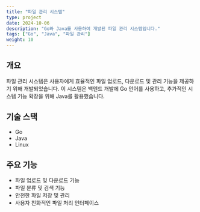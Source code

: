 ```yaml
---
title: "파일 관리 시스템"
type: project
date: 2024-10-06
description: "Go와 Java를 사용하여 개발된 파일 관리 시스템입니다."
tags: ["Go", "Java", "파일 관리"]
weight: 10
---
```


## 개요
파일 관리 시스템은 사용자에게 효율적인 파일 업로드, 다운로드 및 관리 기능을 제공하기 위해 개발되었습니다. 이 시스템은 백엔드 개발에 Go 언어를 사용하고, 추가적인 시스템 기능 확장을 위해 Java를 활용했습니다.

## 기술 스택
- Go
- Java
- Linux

## 주요 기능
- 파일 업로드 및 다운로드 기능
- 파일 분류 및 검색 기능
- 안전한 파일 저장 및 관리
- 사용자 친화적인 파일 처리 인터페이스
